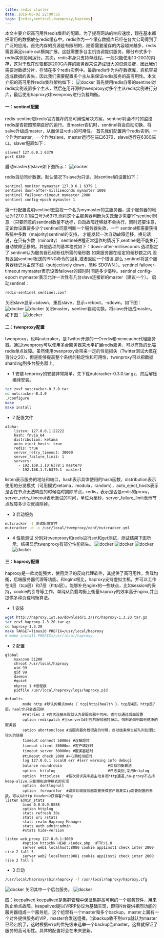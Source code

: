 ```yaml
---
title: redis cluster
date: 2016-06-02 22:00:56
tags: [redis,sentinel,twenproxy,haproxy]
---
```


本文主要介绍高可用性redis集群的配置。<!--more-->为了提高网站的响应速度，现在基本都把常用的数据放在redis缓存中，redis作为一个缓存数据库已经在各大公司得到了广泛的应用。首先内存的资源是有限制的，随着需要缓存的内容越来越多，redis需要满足scale out横向扩展，这就需要多台主机协调提供服务，即分布式多个redis实例协同运行。其次，redis本身只支持单线程，一般只能使用10-20G的内存，这对于现在动辄都是200G内存的服务器来说造成很大的资源浪费，因此我们需要对数据分片，存储在多个redis实例中。最后redis作为内存数据库，宕机容易造成数据的丢失，因此我们需要配置多个主从来保证redis服务的高可用性。本文介绍的高可用性redis集群架构如下：
![docker](../../../../img/redis-group.png)
首先使用redis自带的sentinel对redis实例设置多个主从，然后在用开源的twenproxy对多个主从redis实例进行分片，最后使用haproxy对twenproxy进行负载均衡。

#### 一：sentinel配置
redis-sentinel是redis官方推荐的高可用性解决方案，sentinel将会不时的监控redis是否按照预期良好的运行。当master宕机时，sentinel将会自动切换，将salve升级成master，从而保证redis的可用性。
首先我们配置两个redis实例，一个作为master，一个作为slave，master运行在端口6379，slave运行在6380端口。slaver配置如下：

``` vim
slaveof 127.0.0.1 6379
port 6380
```
启动master和slave如下图所示：
![docker](../../../../img/redis-slave.png)

redis自动同步数据，默认情况下slave为只读。对sentinel的设置如下：

``` bash
sentinel monitor mymaster 127.0.0.1 6379 1
sentinel down-after-milliseconds mymaster 1000
sentinel failover-timeout mymaster 2000
sentinel config-epoch mymaster 1
```

第一行配置说明sentinel去监视一个名为mymaster的主服务器，这个服务器的地址为127.0.0.1端口号为6379,而将这个主服务器判断为失效至少需要1个sentinel同意.（只要同意的sentinel数量不达标，自动故障迁移就不会执行。同时还要注意，无论你设置要多少个sentinel同意判断一个服务器失效，一个 sentinel都需要获得系统中多数（majority)sentinel的支持， 才能发起一次自动故障迁移，换句话说，在只有少数（minority） sentinel进程正常运作的情况下,sentinel是不能执行自动故障迁移的。其他选项的基本格式如下：down-after-milliseconds 选项指定了 sentinel认为服务器已经断线所需的毫秒数.如果服务器在给定的毫秒数之内,没有返回sentinel发送的PING命令的回复,或者返回一个错误,那么 sentinel将这个服务器标记为主观下线（subjectively down，简称 SDOWN ）。sentinel failover-timeout mymaster表示设置failover的超时时间是多少毫秒。sentinel config-epoch mymaster表示允许一次性有几台slave连接新的master（建议一个）。
启动sentinel：

``` bash
redis-sentinel sentinel.conf 
```
关闭slave显示+sdown，重启slave，显示+reboot，-sdown。如下图：
![docker](../../../../img/sdown.png)
![docker](../../../../img/reboot.png)
关闭master，sentinel自动切换，将slave升级成master。如下图：
![docker](../../../../img/failover.png)

#### 二：twenproxy配置
twenproxy，也叫nutcraker，是Twitter开源的一个redis和memcache代理服务器。通过twenproxy可以使用多台服务器来水平扩展redis服务，可以有效的比喵redis单点故障。虽然使用twenproxy会带来一定的性能损失（Twitter测试大概在百分之20），但是能够提高整个系统的稳定性和可用性，twenproxy可以把数据sharding到多台服务器上。

* 1 安装
tenproxy的安装非常简单。先下载nutcracker-0.3.0.tar.gz，然后解压编译安装。

``` bash
tar zxvf nutcracker-0.3.0.tar
cd nutcracker-0.3.0
./configure
make
make install
```
* 2 配置文件
``` vim 
alpha:
    listen: 127.0.0.1:22222
    hash: fnv1a_64
    distribution: ketama 
    auto_eject_hosts: true
    redis: true
    server_retry_timeout: 30000
    server_failure_limit: 1
    servers:
      - 192.168.1.10:6379:1 master0
      - 192.168.1.7:6379:1  master1
```
listen表示服务的地址和端口，hash表示具体使用的hash函数，distribution表示使用的分发模式（可用模式ketama，modula，random），auto_eject_hosts表示是否在节点无法响应的时候临时摘除节点，redis，表示是否是redis的proxy，server_retry_timeout表示重试的时间，单位为毫秒，server_failure_limit表示节点故障多少次就摘除掉。

* 3 启动服务
``` bash
nutcracker -t 测试配置文件
nutcracker -d -c /usr/local/twemproxy/conf/nutcracker.yml 
```
* 4 性能测试
分别对twenproxy和redis进行set和get测试，测试结果下图所示，结果显示twenproxy有部分性能损失。
![docker](../../../../img/t-get.png)
![docker](../../../../img/r-get.png)
![docker](../../../../img/t-set.png)
![docker](../../../../img/r-set.png)

#### 三：haproxy配置
haproxy是一款功能强大，使用灵活的反向代理软件，其提供了高可用性，负载均衡，后端服务器代理等功能。和nginx相比，haproxy支持虚拟主机，并可以工作在4层（tcp层）和7层（http层）。能够补充nginx的一些缺点，比如session的保持，cookie的引导等工作，单纯从负载均衡上衡量haproxy的效率高于nginx,并且提供多种负载均衡算法。

* 1 安装

``` bash
wget http://haproxy.1wt.eu/download/1.3/src/haproxy-1.3.20.tar.gz
tar zcvf haproxy-1.3.20.tar.gz
cd haproxy-1.3.20
make TARGET=linux26 PREFIX=/usr/local/haproxy                                #将haproxy安装到/usr/local/haproxy
# make install PREFIX=/usr/local/haproxy
```
* 2 配置

``` vim
global  
    maxconn 51200  
    chroot /usr/local/haproxy  
    uid 99  
    gid 99  
    daemon  
    #quiet  
    nbproc 1 #进程数  
    pidfile /usr/local/haproxy/logs/haproxy.pid  
  
defaults  
        mode http #默认的模式mode { tcp|http|health }，tcp是4层，http是7层，health只会返回OK  
        #retries 2 #两次连接失败就认为是服务器不可用，也可以通过后面设置  
        option redispatch #当serverId对应的服务器挂掉后，强制定向到其他健康的服务器  
        option abortonclose #当服务器负载很高的时候，自动结束掉当前队列处理比较久的链接  
        timeout connect 5000ms #连接超时  
        timeout client 30000ms #客户端超时  
        timeout server 30000ms #服务器超时  
        #timeout check 2000 #=心跳检测超时  
        log 127.0.0.1 local0 err #[err warning info debug]  
        balance roundrobin                     #负载均衡算法  
        option  httplog                        #日志类别,采用httplog  
        option  httpclose   #每次请求完毕后主动关闭http通道,ha-proxy不支持keep-alive,只能模拟这种模式的实现  
        option  dontlognull  
        option  forwardfor  #如果后端服务器需要获得客户端真实ip需要配置的参数，可以从Http Header中获得客户端ip
listen admin_stats
        bind 0.0.0.0:8888
        option httplog
        stats refresh 30s
        stats uri /stats
        stats realm Haproxy Manager
        stats auth admin:admin
        #stats hide-version

listen web_proxy 127.0.0.1:3000
        #option httpchk HEAD /index.php  HTTP/1.0
        server web1 localhost:8080 cookie app1inst1 check inter 2000 rise 2 fall 5
        server web2 localhost:8081 cookie app1inst2 check inter 2000 rise 2 fall 5

```

* 3 启动

``` bash
/usr/local/haproxy/sbin/haproxy -f /usr/local/haproxy/haproxy.cfg
```
![docker](../../../../img/haproxy.png)
关闭其中一个后台服务。
![docker](../../../../img/haproxy-bad.png)

四：keepalived
keepalived是集群管理中保证集群高可用的一个服务软件，用来防止单点故障。keepalived是以VRRP协议为基础实现，即将N台提供相同功能的服务器组成一个服务组，这个组里有一个master和多个backup，master上面有一个对外提供服务的VIP，master会发送组播，当backup收不到vrrp就认为master已经宕机了，这时根据vrrp的优先级来选举一个backup当master，这样就保证了服务的高可用性。具体的配置将会在未来更新。